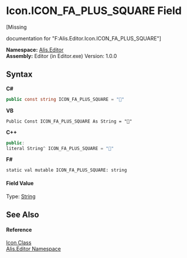 # Icon.ICON_FA_PLUS_SQUARE Field
 

\[Missing <summary> documentation for "F:Alis.Editor.Icon.ICON_FA_PLUS_SQUARE"\]

**Namespace:**&nbsp;<a href="b150ade4-39de-a232-5f06-d3cdc1b2c538">Alis.Editor</a><br />**Assembly:**&nbsp;Editor (in Editor.exe) Version: 1.0.0

## Syntax

**C#**<br />
``` C#
public const string ICON_FA_PLUS_SQUARE = ""
```

**VB**<br />
``` VB
Public Const ICON_FA_PLUS_SQUARE As String = ""
```

**C++**<br />
``` C++
public:
literal String^ ICON_FA_PLUS_SQUARE = ""
```

**F#**<br />
``` F#
static val mutable ICON_FA_PLUS_SQUARE: string
```


#### Field Value
Type: <a href="https://docs.microsoft.com/dotnet/api/system.string" target="_blank">String</a>

## See Also


#### Reference
<a href="cc0f883c-67f8-f772-c6d7-a60b129f22a7">Icon Class</a><br /><a href="b150ade4-39de-a232-5f06-d3cdc1b2c538">Alis.Editor Namespace</a><br />